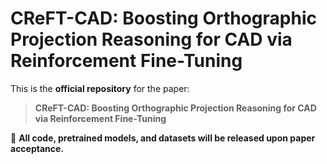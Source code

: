 # CReFT-CAD: Boosting Orthographic Projection Reasoning for CAD via Reinforcement Fine-Tuning

This is the **official repository** for the paper:

> **CReFT-CAD: Boosting Orthographic Projection Reasoning for CAD via Reinforcement Fine-Tuning**

📌 **All code, pretrained models, and datasets will be released upon paper acceptance.**
